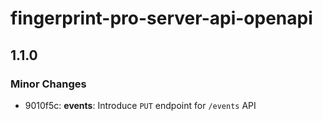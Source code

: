 # fingerprint-pro-server-api-openapi

## 1.1.0

### Minor Changes

- 9010f5c: **events**: Introduce `PUT` endpoint for `/events` API
